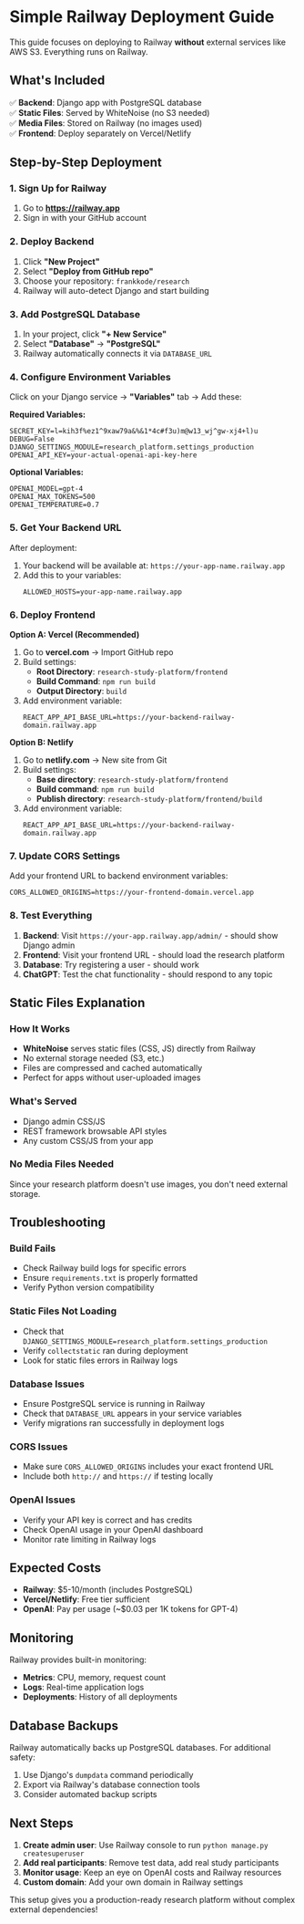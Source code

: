 # Simple Railway Deployment Guide

This guide focuses on deploying to Railway **without** external services like AWS S3. Everything runs on Railway.

## What's Included

✅ **Backend**: Django app with PostgreSQL database  
✅ **Static Files**: Served by WhiteNoise (no S3 needed)  
✅ **Media Files**: Stored on Railway (no images used)  
✅ **Frontend**: Deploy separately on Vercel/Netlify  

## Step-by-Step Deployment

### 1. Sign Up for Railway

1. Go to **https://railway.app**
2. Sign in with your GitHub account

### 2. Deploy Backend

1. Click **"New Project"**
2. Select **"Deploy from GitHub repo"**
3. Choose your repository: `frankkode/research`
4. Railway will auto-detect Django and start building

### 3. Add PostgreSQL Database

1. In your project, click **"+ New Service"**
2. Select **"Database"** → **"PostgreSQL"**
3. Railway automatically connects it via `DATABASE_URL`

### 4. Configure Environment Variables

Click on your Django service → **"Variables"** tab → Add these:

**Required Variables:**
```env
SECRET_KEY=l=kih3f%ez1^9xaw79a&%&1*4c#f3u)m@w13_wj^gw-xj4+l)u
DEBUG=False
DJANGO_SETTINGS_MODULE=research_platform.settings_production
OPENAI_API_KEY=your-actual-openai-api-key-here
```

**Optional Variables:**
```env
OPENAI_MODEL=gpt-4
OPENAI_MAX_TOKENS=500
OPENAI_TEMPERATURE=0.7
```

### 5. Get Your Backend URL

After deployment:
1. Your backend will be available at: `https://your-app-name.railway.app`
2. Add this to your variables:
   ```env
   ALLOWED_HOSTS=your-app-name.railway.app
   ```

### 6. Deploy Frontend

**Option A: Vercel (Recommended)**

1. Go to **vercel.com** → Import GitHub repo
2. Build settings:
   - **Root Directory**: `research-study-platform/frontend`
   - **Build Command**: `npm run build` 
   - **Output Directory**: `build`
3. Add environment variable:
   ```env
   REACT_APP_API_BASE_URL=https://your-backend-railway-domain.railway.app
   ```

**Option B: Netlify**

1. Go to **netlify.com** → New site from Git
2. Build settings:
   - **Base directory**: `research-study-platform/frontend`
   - **Build command**: `npm run build`
   - **Publish directory**: `research-study-platform/frontend/build`
3. Add environment variable:
   ```env
   REACT_APP_API_BASE_URL=https://your-backend-railway-domain.railway.app
   ```

### 7. Update CORS Settings

Add your frontend URL to backend environment variables:
```env
CORS_ALLOWED_ORIGINS=https://your-frontend-domain.vercel.app
```

### 8. Test Everything

1. **Backend**: Visit `https://your-app.railway.app/admin/` - should show Django admin
2. **Frontend**: Visit your frontend URL - should load the research platform
3. **Database**: Try registering a user - should work
4. **ChatGPT**: Test the chat functionality - should respond to any topic

## Static Files Explanation

### How It Works
- **WhiteNoise** serves static files (CSS, JS) directly from Railway
- No external storage needed (S3, etc.)
- Files are compressed and cached automatically
- Perfect for apps without user-uploaded images

### What's Served
- Django admin CSS/JS
- REST framework browsable API styles
- Any custom CSS/JS from your app

### No Media Files Needed
Since your research platform doesn't use images, you don't need external storage.

## Troubleshooting

### Build Fails
- Check Railway build logs for specific errors
- Ensure `requirements.txt` is properly formatted
- Verify Python version compatibility

### Static Files Not Loading
- Check that `DJANGO_SETTINGS_MODULE=research_platform.settings_production`
- Verify `collectstatic` ran during deployment
- Look for static files errors in Railway logs

### Database Issues
- Ensure PostgreSQL service is running in Railway
- Check that `DATABASE_URL` appears in your service variables
- Verify migrations ran successfully in deployment logs

### CORS Issues
- Make sure `CORS_ALLOWED_ORIGINS` includes your exact frontend URL
- Include both `http://` and `https://` if testing locally

### OpenAI Issues
- Verify your API key is correct and has credits
- Check OpenAI usage in your OpenAI dashboard
- Monitor rate limiting in Railway logs

## Expected Costs

- **Railway**: $5-10/month (includes PostgreSQL)
- **Vercel/Netlify**: Free tier sufficient
- **OpenAI**: Pay per usage (~$0.03 per 1K tokens for GPT-4)

## Monitoring

Railway provides built-in monitoring:
- **Metrics**: CPU, memory, request count
- **Logs**: Real-time application logs
- **Deployments**: History of all deployments

## Database Backups

Railway automatically backs up PostgreSQL databases. For additional safety:
1. Use Django's `dumpdata` command periodically
2. Export via Railway's database connection tools
3. Consider automated backup scripts

## Next Steps

1. **Create admin user**: Use Railway console to run `python manage.py createsuperuser`
2. **Add real participants**: Remove test data, add real study participants
3. **Monitor usage**: Keep an eye on OpenAI costs and Railway resources
4. **Custom domain**: Add your own domain in Railway settings

This setup gives you a production-ready research platform without complex external dependencies!